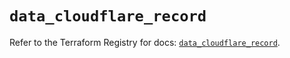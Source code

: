 # `data_cloudflare_record`

Refer to the Terraform Registry for docs: [`data_cloudflare_record`](https://registry.terraform.io/providers/cloudflare/cloudflare/4.50.0/docs/data-sources/record).

